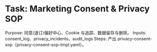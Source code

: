 # Task: Marketing Consent & Privacy SOP

Purpose: 同意/退订/偏好中心、Cookie 与追踪、数据留存与删除。
Inputs: consent_log、privacy_incidents、audit_logs
Steps: 产出 privacy-consent-sop（privacy-consent-sop-tmpl.yaml）。
